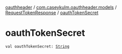 [oauthheader](../../index.md) / [com.caseykulm.oauthheader.models](../index.md) / [RequestTokenResponse](index.md) / [oauthTokenSecret](.)

# oauthTokenSecret

`val oauthTokenSecret: `[`String`](https://kotlinlang.org/api/latest/jvm/stdlib/kotlin/-string/index.html)